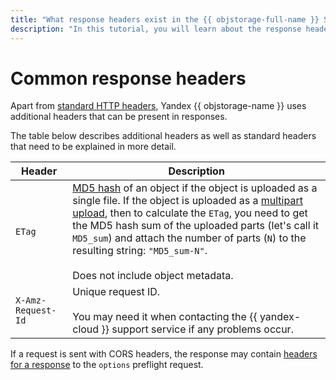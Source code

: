 ```yaml
---
title: "What response headers exist in the {{ objstorage-full-name }} S3 API"
description: "In this tutorial, you will learn about the response headers existing in the S3 API."
---
```


# Common response headers

Apart from [standard HTTP headers](https://en.wikipedia.org/wiki/List_of_HTTP_header_fields), Yandex {{ objstorage-name }} uses additional headers that can be present in responses.

The table below describes additional headers as well as standard headers that need to be explained in more detail.

| Header | Description |
----- | -----
| `ETag` | [MD5 hash](https://en.wikipedia.org/wiki/MD5) of an object if the object is uploaded as a single file. If the object is uploaded as a [multipart upload](../../concepts/multipart.md), then to calculate the `ETag`, you need to get the MD5 hash sum of the uploaded parts (let's call it `MD5_sum`) and attach the number of parts (`N`) to the resulting string: `"MD5_sum-N"`.<br/><br/>Does not include object metadata. |
| `X-Amz-Request-Id` | Unique request ID.<br/><br/>You may need it when contacting the {{ yandex-cloud }} support service if any problems occur. |


If a request is sent with CORS headers, the response may contain [headers for a response](object/options.md#response-headers) to the `options` preflight request.
